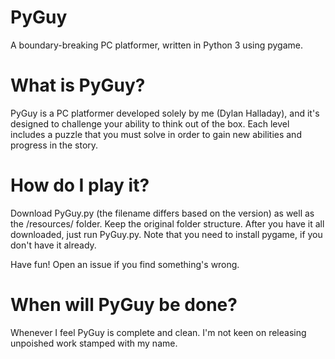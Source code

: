 # PyGuy
A boundary-breaking PC platformer, written in Python 3 using pygame.

# What is PyGuy?
PyGuy is a PC platformer developed solely by me (Dylan Halladay), and it's designed to challenge your ability to think out of the box. Each level includes a puzzle that you must solve in order to gain new abilities and progress in the story.

# How do I play it?
Download PyGuy.py (the filename differs based on the version) as well as the /resources/ folder. Keep the original folder structure. After you have it all downloaded, just run PyGuy.py. Note that you need to install pygame, if you don't have it already.

Have fun! Open an issue if you find something's wrong.

# When will PyGuy be done?
Whenever I feel PyGuy is complete and clean. I'm not keen on releasing unpoished work stamped with my name.
